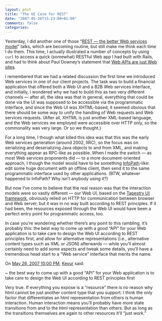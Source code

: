 ```yaml
---
layout: post
title: "The UI Case for REST"
date: "2007-05-26T15:23:00+01:00"
comments: false
categories: 
---
```


<p>Yesterday, I did another one of those &#8220;<a href="http://www.bejug.org/confluenceBeJUG/display/PARLEYS/REST+-+The+Better+Web+Services+Model" title="REST - The Better Web Services Model - Parleys - The Belgian Java User Group">REST &#8212; the better Web services model</a>&#8221; talks, which are becoming routine, but still make me think each time I do them. This time, I actually illustrated a number of concepts by using <code>curl</code> to access a quick (somewhat) RESTful Web app I had built with Rails, and had to think about Paul Downey&#8217;s statement that <a href="http://blog.whatfettle.com/2007/01/11/good-web-apis-are-just-web-sites/" title="Paul Downey   ::  Web APIs Are Just Web Sites">Web APIs are just Web sites</a>.</p>

<p>I remembered that we had a related discussion the first time we introduced Web services in one of our client projects. The task was to build a financial application that offered both a Web UI and a B2B Web services interface, and initially, I wondered why we had to build this as two very different channels &#8212; after all, the idea was that in general, everything that could be done via the UI was supposed to be accessible via the programmatic interface, and since the Web UI was XHTML-based, it seemed obvious that there should be some way to unify the handling of Web requests and Web services requests. (After all, XHTML is just another XML-based language, and the Web services we employed were accessible over HTTP only, so the commonality was very large. Or so we thought.)</p>

<p>For a long time, I though what killed this idea was that this was the early Web services generation (around 2002, IIRC), so the focus was on serializing and deserializing Java objects to and from XML, and making everything appear as RPC-like as possible. When I made the switch &#8212; as most Web services proponents did &#8212; to a more document-oriented approach, I though the model would have to be something <a href="http://office.microsoft.com/en-us/infopath/FX100487661033.aspx" title="">InfoPath</a>-like: edit some huge document with an offline client, then send it to the same programmatic interface used by other applications. (BTW, whatever happened to InfoPath? Why isn&#8217;t anybody using it?)</p>

<p>But now I&#8217;ve come to believe that the real reason was that the interaction models were so vastly different &#8212; our Web UI, based on the <a href="http://tapestry.apache.org/" title="Tapestry - Welcome to Tapestry">Tapestry UI framework</a>, obviously relied on HTTP for communication between browser and Web server, but it was in no way built according to REST principles. If it had been, the resources exposed through the Web UI would have been a perfect entry point for programmatic access, too.</p>

<p>In case you&#8217;re wondering whether there&#8217;s any point to this rambling, it&#8217;s probably this: the best way to come up with a good &#8220;API&#8221; for your Web application is to take care to design the Web UI according to REST principles first, and allow for alternative representations (i.e., alternative content types such as XML or JSON) afterwards &#8212; while you&#8217;ll almost certainly need to add some aspects and tweak some details, you&#8217;ll have a tremendous head start to a &#8220;Web service&#8221; interface that merits the name.</p>

<section class="comments">



<div class="comment" id="comment-1316">
On <a href="#comment-1316" title="Permalink to this comment">May 26, 2007 10:00 PM</a>, <a href="http://abstractfinal.blogspot.com" title="http://abstractfinal.blogspot.com" rel="nofollow">Keyur</a>
said:
<p>~ the best way to come up with a good “API” for your Web application is to take care to design the Web UI according to REST principles first</p>

<p>Very true. If everything you expose is a &#8220;resource&#8221; there is no reason why html cannot be just another content type that you support. I think the only factor that differentiates an html representation from others is human interaction. Human interaction means you&#8217;ll probably have more state transitions from and to the html representation than others. But as long as the transitions themselves are again to other resources it&#8217;ll &#8220;just work.&#8221;</p>


</section>

